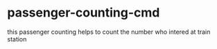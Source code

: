# passenger-counting-cmd
this passenger counting  helps to count the number who intered at train station